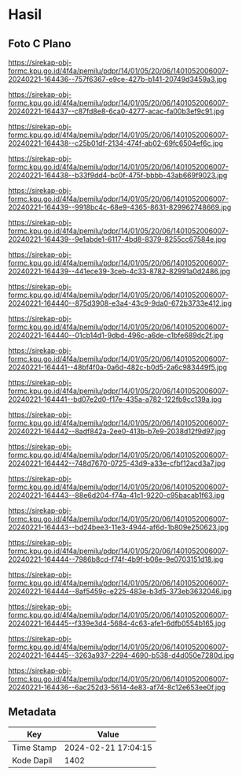 # Hasil

## Foto C Plano

https://sirekap-obj-formc.kpu.go.id/4f4a/pemilu/pdpr/14/01/05/20/06/1401052006007-20240221-164436--757f6367-e9ce-427b-b141-20749d3459a3.jpg

https://sirekap-obj-formc.kpu.go.id/4f4a/pemilu/pdpr/14/01/05/20/06/1401052006007-20240221-164437--c87fd8e8-6ca0-4277-acac-fa00b3ef9c91.jpg

https://sirekap-obj-formc.kpu.go.id/4f4a/pemilu/pdpr/14/01/05/20/06/1401052006007-20240221-164438--c25b01df-2134-474f-ab02-69fc6504ef6c.jpg

https://sirekap-obj-formc.kpu.go.id/4f4a/pemilu/pdpr/14/01/05/20/06/1401052006007-20240221-164438--b33f9dd4-bc0f-475f-bbbb-43ab669f9023.jpg

https://sirekap-obj-formc.kpu.go.id/4f4a/pemilu/pdpr/14/01/05/20/06/1401052006007-20240221-164439--9918bc4c-68e9-4365-8631-829962748669.jpg

https://sirekap-obj-formc.kpu.go.id/4f4a/pemilu/pdpr/14/01/05/20/06/1401052006007-20240221-164439--9e1abde1-6117-4bd8-8379-8255cc67584e.jpg

https://sirekap-obj-formc.kpu.go.id/4f4a/pemilu/pdpr/14/01/05/20/06/1401052006007-20240221-164439--441ece39-3ceb-4c33-8782-82991a0d2486.jpg

https://sirekap-obj-formc.kpu.go.id/4f4a/pemilu/pdpr/14/01/05/20/06/1401052006007-20240221-164440--875d3908-e3a4-43c9-9da0-672b3733e412.jpg

https://sirekap-obj-formc.kpu.go.id/4f4a/pemilu/pdpr/14/01/05/20/06/1401052006007-20240221-164440--01cb14d1-9dbd-496c-a6de-c1bfe689dc2f.jpg

https://sirekap-obj-formc.kpu.go.id/4f4a/pemilu/pdpr/14/01/05/20/06/1401052006007-20240221-164441--48bf4f0a-0a6d-482c-b0d5-2a6c983449f5.jpg

https://sirekap-obj-formc.kpu.go.id/4f4a/pemilu/pdpr/14/01/05/20/06/1401052006007-20240221-164441--bd07e2d0-f17e-435a-a782-122fb9cc139a.jpg

https://sirekap-obj-formc.kpu.go.id/4f4a/pemilu/pdpr/14/01/05/20/06/1401052006007-20240221-164442--8adf842a-2ee0-413b-b7e9-2038d12f9d97.jpg

https://sirekap-obj-formc.kpu.go.id/4f4a/pemilu/pdpr/14/01/05/20/06/1401052006007-20240221-164442--748d7670-0725-43d9-a33e-cfbf12acd3a7.jpg

https://sirekap-obj-formc.kpu.go.id/4f4a/pemilu/pdpr/14/01/05/20/06/1401052006007-20240221-164443--88e6d204-f74a-41c1-9220-c95bacab1f63.jpg

https://sirekap-obj-formc.kpu.go.id/4f4a/pemilu/pdpr/14/01/05/20/06/1401052006007-20240221-164443--bd24bee3-11e3-4944-af6d-1b809e250623.jpg

https://sirekap-obj-formc.kpu.go.id/4f4a/pemilu/pdpr/14/01/05/20/06/1401052006007-20240221-164444--7986b8cd-f74f-4b9f-b06e-9e0703151d18.jpg

https://sirekap-obj-formc.kpu.go.id/4f4a/pemilu/pdpr/14/01/05/20/06/1401052006007-20240221-164444--8af5459c-e225-483e-b3d5-373eb3632046.jpg

https://sirekap-obj-formc.kpu.go.id/4f4a/pemilu/pdpr/14/01/05/20/06/1401052006007-20240221-164445--f339e3d4-5684-4c63-afe1-6dfb0554b165.jpg

https://sirekap-obj-formc.kpu.go.id/4f4a/pemilu/pdpr/14/01/05/20/06/1401052006007-20240221-164445--3263a937-2294-4690-b538-d4d050e7280d.jpg

https://sirekap-obj-formc.kpu.go.id/4f4a/pemilu/pdpr/14/01/05/20/06/1401052006007-20240221-164436--6ac252d3-5614-4e83-af74-8c12e653ee0f.jpg


## Metadata

| Key        | Value               |
| ---------- | ------------------- |
| Time Stamp | 2024-02-21 17:04:15 |
| Kode Dapil | 1402                |



